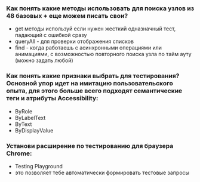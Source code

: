 ### Как понять какие методы использовать для поиска узлов из 48 базовых + еще можем писать свои?
- get методы используй если нужен жесткий одназначный тест, падающий с ошибкой сразу
- queryAll - для проверки отображения списков 
- find - когда работаешь с асинхронными операциями или анимациями, с возможностью повторного поиска узла по тайм ауту (можно задать любой)

### Как понять какие признаки выбрать для тестирования? Основной упор идет на имитацию пользовательского опыта, для этого больше всего подходят семантические теги и атрибуты Accessibility:
- ByRole
- ByLabelText
- ByText
- ByDisplayValue

### Установи расширение по тестированию для браузера Chrome:
- Testing Playground
- это позволяет тебе автоматически формировать тестовые запросы
